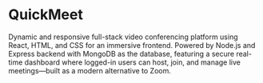 # QuickMeet
Dynamic and responsive full-stack video conferencing platform using React, HTML, and CSS for an immersive frontend. Powered by Node.js and Express backend with MongoDB as the database, featuring a secure real-time dashboard where logged-in users can host, join, and manage live meetings—built as a modern alternative to Zoom.